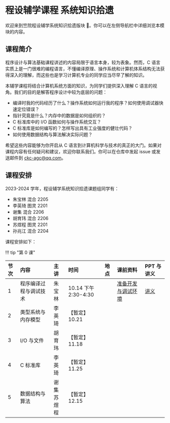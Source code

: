 # 程设辅学课程 系统知识拾遗

欢迎来到竺院程设辅学系统知识拾遗版块 🤗。你可以在左侧导航栏中详细浏览本模块的内容。

## 课程简介

程序设计与算法基础课程讲述的内容局限于语言本身，较为表象。然而，C 语言实质上是一门很难的编程语言，不懂编译原理、操作系统和计算机体系结构无法获得深入的理解，而这些也是学习计算机专业的同学应当尽早了解的知识。

本辅学课程将结合计算机系统方面的知识，为同学们提供深入理解 C 语言的视角。我们的目的是解答程序设计中较为底层的问题：

-   编译时我的代码经历了什么？操作系统如何运行我的程序？如何使用调试器快速定位错误？
-   指针究竟是什么？内存中的数据是如何组织的？
-   C 标准库中的 I/O 函数如何与操作系统交互？
-   C 标准库是如何编写的？怎样写出具有工业强度的健壮代码？
-   如何使用数据结构与算法解决实际问题？

希望这些内容能够为你开启从 C 语言到计算机科学与技术的真正的大门。如果对课程内容有任何疑问和建议，欢迎你联系我们。你可以在仓库中发起 issue 或发送邮件到 ckc-agc@qq.com。

## 课程安排

2023-2024 学年，程设辅学系统知识拾遗课题组同学有：

-   朱宝林 混合 2205
-   李英琦 图灵 2201
-   谢集 混合 2206
-   胡育玮 混合 2206
-   苏煜程 图灵 2201
-   孙兆江 混合 2204

课程安排如下：

<!-- prettier-ignore-start -->
!!! tip "第 0 课"

    
<!-- prettier-ignore-end -->

| 节次 | 内容                   | 主讲         | 时间 | 地点 | 课前资料                                    | PPT 与讲义                   |
| :--- | :--------------------- | :----------- | :--- | :--- | :------------------------------------------ | :--------------------------- |
| 1    | 程序编译过程与调试技术 | 朱宝林       | 10.14 下午 2:30-4:30 |      | [准备开发与调试环境](lecture1/pre_class.md) | [讲义](lecture1/lecture1.md) |
| 2    | 类型系统与内存模型     | 李英琦       | 【暂定】10.21     |      |                                             |                              |
| 3    | I/O 与文件             | 胡育玮       | 【暂定】11.18     |      |                                             |                              |
| 4    | C 标准库               | 李英琦       | 【暂定】11.25     |      |                                             |                              |
| 5    | 数据结构与算法         | 谢集<br>苏煜程 | 【暂定】12.15    |      |                                             |                              |
